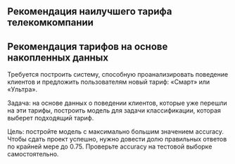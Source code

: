  ## Рекомендация наилучшего тарифа телекомкомпании
## Рекомендация тарифов на основе накопленных данных
Требуется построить систему, способную проанализировать поведение клиентов и предложить пользователям новый тариф: «Смарт» или «Ультра».

Задача: на основе данных о поведении клиентов, которые уже перешли на эти тарифы, построить модель для задачи классификации, которая выберет подходящий тариф.

Цель: постройте модель с максимально большим значением accuracy. Чтобы сдать проект успешно, нужно довести долю правильных ответов по крайней мере до 0.75. Проверьте accuracy на тестовой выборке самостоятельно.
